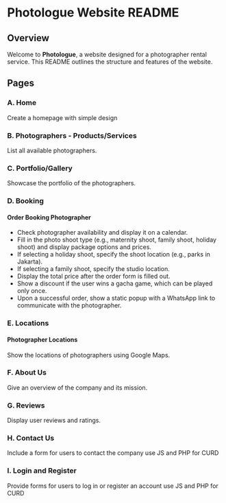 # Photologue Website README

## Overview

Welcome to **Photologue**, a website designed for a photographer rental service. This README outlines the structure and features of the website.

## Pages

### A. Home
Create a homepage with simple design

### B. Photographers - Products/Services
List all available photographers.

### C. Portfolio/Gallery
Showcase the portfolio of the photographers.

### D. Booking
#### Order Booking Photographer
- Check photographer availability and display it on a calendar.
- Fill in the photo shoot type (e.g., maternity shoot, family shoot, holiday shoot) and display package options and prices.
- If selecting a holiday shoot, specify the shoot location (e.g., parks in Jakarta).
- If selecting a family shoot, specify the studio location.
- Display the total price after the order form is filled out.
- Show a discount if the user wins a gacha game, which can be played only once.
- Upon a successful order, show a static popup with a WhatsApp link to communicate with the photographer.

### E. Locations
#### Photographer Locations
Show the locations of photographers using Google Maps.

### F. About Us
Give an overview of the company and its mission.

### G. Reviews
Display user reviews and ratings.

### H. Contact Us
Include a form for users to contact the company use JS and PHP for CURD

### I. Login and Register
Provide forms for users to log in or register an account use JS and PHP for CURD






